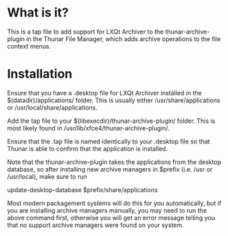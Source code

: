 What is it?
===========

This is a tap file to add support for LXQt Archiver to the thunar-archive-plugin 
in the Thunar File Manager, which adds archive operations to the file context menus.


Installation
==========================

Ensure that you have a .desktop file for LXQt Archiver installed in
the $(datadir)/applications/ folder. This is usually either /usr/share/applications
or /usr/local/share/applications.

Add the tap file to your $(libexecdir)/thunar-archive-plugin/ folder. This is most
likely found in /usr/lib/xfce4/thunar-archive-plugin/.

Ensure that the .tap file is named identically to your .desktop file so that Thunar
is able to confirm that the application is installed.

Note that the thunar-archive-plugin takes the applications from the desktop
database, so after installing new archive managers in $prefix (i.e. /usr or
/usr/local), make sure to run

 update-desktop-database $prefix/share/applications

Most modern packagement systems will do this for you automatically, but if
you are installing archive managers manually, you may need to run the above
command first, otherwise you will get an error message telling you that no
support archive managers were found on your system.
